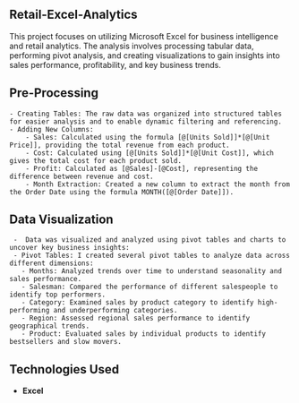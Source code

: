 ## **Retail-Excel-Analytics**
This project focuses on utilizing Microsoft Excel for business intelligence and retail analytics. The analysis involves processing tabular data, performing pivot analysis, and creating visualizations to gain insights into sales performance, profitability, and key business trends.

## **Pre-Processing**
    - Creating Tables: The raw data was organized into structured tables for easier analysis and to enable dynamic filtering and referencing.
    - Adding New Columns:
        - Sales: Calculated using the formula [@[Units Sold]]*[@[Unit Price]], providing the total revenue from each product.
        - Cost: Calculated using [@[Units Sold]]*[@[Unit Cost]], which gives the total cost for each product sold.
        - Profit: Calculated as [@Sales]-[@Cost], representing the difference between revenue and cost.
        - Month Extraction: Created a new column to extract the month from the Order Date using the formula MONTH([@[Order Date]]).

## **Data Visualization**
     -  Data was visualized and analyzed using pivot tables and charts to uncover key business insights:
     - Pivot Tables: I created several pivot tables to analyze data across different dimensions:
       - Months: Analyzed trends over time to understand seasonality and sales performance.
       - Salesman: Compared the performance of different salespeople to identify top performers.
       - Category: Examined sales by product category to identify high-performing and underperforming categories.
       - Region: Assessed regional sales performance to identify geographical trends.
       - Product: Evaluated sales by individual products to identify bestsellers and slow movers.
    
 ## **Technologies Used**
 - **Excel**
